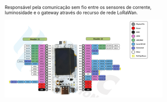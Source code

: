 Responsável pela comunicação sem fio entre os sensores de corrente, luminosidade e o gateway através do recurso de rede LoRaWan.

<img src="/hardware_utilizado/ESP32 Wifi V3/esp 32 wifi v3.png">
